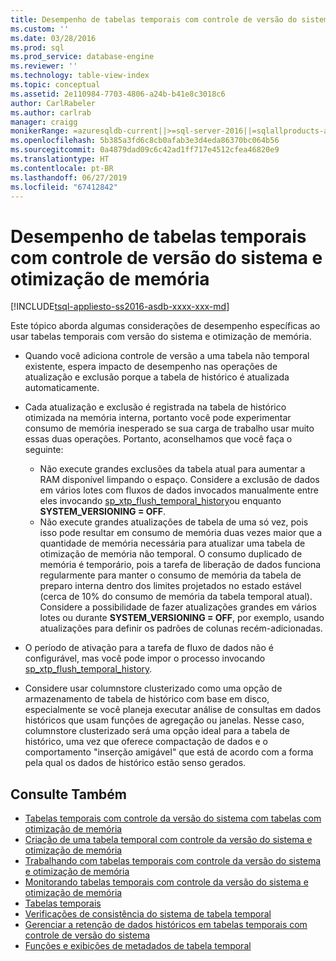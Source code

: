 ```yaml
---
title: Desempenho de tabelas temporais com controle de versão do sistema e otimização de memória | Microsoft Docs
ms.custom: ''
ms.date: 03/28/2016
ms.prod: sql
ms.prod_service: database-engine
ms.reviewer: ''
ms.technology: table-view-index
ms.topic: conceptual
ms.assetid: 2e110984-7703-4806-a24b-b41e8c3018c6
author: CarlRabeler
ms.author: carlrab
manager: craigg
monikerRange: =azuresqldb-current||>=sql-server-2016||=sqlallproducts-allversions||>=sql-server-linux-2017||=azuresqldb-mi-current
ms.openlocfilehash: 5b385a3fd6c8cb0afab3e3d4eda86370bc064b56
ms.sourcegitcommit: 0a4879dad09c6c42ad1ff717e4512cfea46820e9
ms.translationtype: HT
ms.contentlocale: pt-BR
ms.lasthandoff: 06/27/2019
ms.locfileid: "67412842"
---
```

# <a name="memory-optimized-system-versioned-temporal-tables-performance"></a>Desempenho de tabelas temporais com controle de versão do sistema e otimização de memória

[!INCLUDE[tsql-appliesto-ss2016-asdb-xxxx-xxx-md](../../includes/tsql-appliesto-ss2016-asdb-xxxx-xxx-md.md)]

Este tópico aborda algumas considerações de desempenho específicas ao usar tabelas temporais com versão do sistema e otimização de memória.

- Quando você adiciona controle de versão a uma tabela não temporal existente, espera impacto de desempenho nas operações de atualização e exclusão porque a tabela de histórico é atualizada automaticamente.
- Cada atualização e exclusão é registrada na tabela de histórico otimizada na memória interna, portanto você pode experimentar consumo de memória inesperado se sua carga de trabalho usar muito essas duas operações. Portanto, aconselhamos que você faça o seguinte:

  - Não execute grandes exclusões da tabela atual para aumentar a RAM disponível limpando o espaço. Considere a exclusão de dados em vários lotes com fluxos de dados invocados manualmente entre eles invocando [sp_xtp_flush_temporal_history](../../relational-databases/system-stored-procedures/temporal-table-sp-xtp-flush-temporal-history.md)ou enquanto **SYSTEM_VERSIONING = OFF**.
  - Não execute grandes atualizações de tabela de uma só vez, pois isso pode resultar em consumo de memória duas vezes maior que a quantidade de memória necessária para atualizar uma tabela de otimização de memória não temporal. O consumo duplicado de memória é temporário, pois a tarefa de liberação de dados funciona regularmente para manter o consumo de memória da tabela de preparo interna dentro dos limites projetados no estado estável (cerca de 10% do consumo de memória da tabela temporal atual). Considere a possibilidade de fazer atualizações grandes em vários lotes ou durante **SYSTEM_VERSIONING = OFF**, por exemplo, usando atualizações para definir os padrões de colunas recém-adicionadas.

- O período de ativação para a tarefa de fluxo de dados não é configurável, mas você pode impor o processo invocando [sp_xtp_flush_temporal_history](../../relational-databases/system-stored-procedures/temporal-table-sp-xtp-flush-temporal-history.md).
- Considere usar columnstore clusterizado como uma opção de armazenamento de tabela de histórico com base em disco, especialmente se você planeja executar análise de consultas em dados históricos que usam funções de agregação ou janelas. Nesse caso, columnstore clusterizado será uma opção ideal para a tabela de histórico, uma vez que oferece compactação de dados e o comportamento "inserção amigável" que está de acordo com a forma pela qual os dados de histórico estão senso gerados.

## <a name="see-also"></a>Consulte Também

- [Tabelas temporais com controle da versão do sistema com tabelas com otimização de memória](../../relational-databases/tables/system-versioned-temporal-tables-with-memory-optimized-tables.md)
- [Criação de uma tabela temporal com controle da versão do sistema e otimização de memória](../../relational-databases/tables/creating-a-memory-optimized-system-versioned-temporal-table.md)
- [Trabalhando com tabelas temporais com controle da versão do sistema e otimização de memória](../../relational-databases/tables/working-with-memory-optimized-system-versioned-temporal-tables.md)
- [Monitorando tabelas temporais com controle da versão do sistema e otimização de memória](../../relational-databases/tables/monitoring-memory-optimized-system-versioned-temporal-tables.md)
- [Tabelas temporais](../../relational-databases/tables/temporal-tables.md)
- [Verificações de consistência do sistema de tabela temporal](../../relational-databases/tables/temporal-table-system-consistency-checks.md)
- [Gerenciar a retenção de dados históricos em tabelas temporais com controle de versão do sistema](../../relational-databases/tables/manage-retention-of-historical-data-in-system-versioned-temporal-tables.md)
- [Funções e exibições de metadados de tabela temporal](../../relational-databases/tables/temporal-table-metadata-views-and-functions.md)
